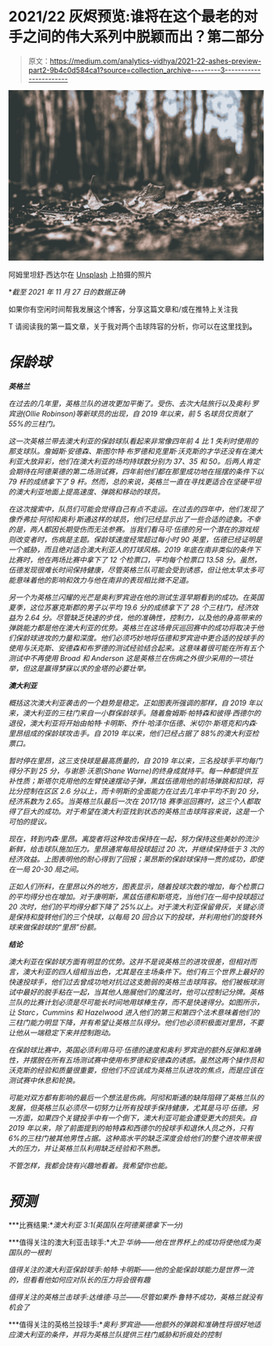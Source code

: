 # 2021/22 灰烬预览:谁将在这个最老的对手之间的伟大系列中脱颖而出？第二部分

> 原文：<https://medium.com/analytics-vidhya/2021-22-ashes-preview-part2-9b4c0d584ca1?source=collection_archive---------3----------------------->

![](img/9b7771b076907f8b6664e041de0242fe.png)

阿姆里坦舒·西达尔在 [Unsplash](https://unsplash.com?utm_source=medium&utm_medium=referral) 上拍摄的照片

**截至 2021 年 11 月 27 日的数据正确*

如果你有空闲时间帮我发展这个博客，分享这篇文章和/或在推特上关注我

T 请阅读我的第一篇文章，关于我对两个击球阵容的分析，你可以在这里找到[](https://luke-lockley.medium.com/2021-22-ashes-preview-2d30c08f0c3)**。**

# ***保龄球***

***英格兰***

*在过去的几年里，英格兰队的进攻更加平衡了。受伤、去次大陆旅行以及奥利·罗宾逊(Ollie Robinson)等新球员的出现，自 2019 年以来，前 5 名球员仅贡献了 55%的三柱门。*

*这一次英格兰带去澳大利亚的保龄球队看起来非常像四年前 4 比 1 失利时使用的那支球队。詹姆斯·安德森、斯图尔特·布罗德和克里斯·沃克斯的才华还没有在澳大利亚大放异彩，他们在澳大利亚的场均持球数分别为 37、35 和 50。后两人肯定会期待在阿德莱德的第二场测试赛，四年前他们都在那里成功地在摇摆的条件下以 79 杆的成绩拿下了 9 杆。然而，总的来说，英格兰一直在寻找更适合在坚硬平坦的澳大利亚地面上提高速度、弹跳和移动的球员。*

*在这次搜索中，队员们可能会觉得自己有点不走运。在过去的四年中，他们发现了像乔弗拉·阿彻和奥利·斯通这样的球员，他们已经显示出了一些合适的迹象。不幸的是，两人都因长期受伤而无法参赛。当我们看马可·伍德的另一个潜在的游戏规则改变者时，伤病是主题。保龄球速度经常超过每小时 90 英里，伍德已经证明是一个威胁，而且绝对适合澳大利亚人的打球风格。2019 年底在南非类似的条件下比赛时，他在两场比赛中拿下了 12 个检票口，平均每个检票口 13.58 分。虽然，伍德发现很难长时间保持健康，尽管英格兰队可能会受到诱惑，但让他太早太多可能意味着他的影响和效力与他在南非的表现相比微不足道。*

*另一个为英格兰闪耀的光芒是奥利罗宾逊在他的测试生涯早期看到的成功。在英国夏季，这位苏塞克斯郡的男子以平均 19.6 分的成绩拿下了 28 个三柱门，经济效益为 2.64 分。尽管缺乏快速的步伐，他的准确性，控制力，以及他的身高带来的弹跳能力都是他在澳大利亚的优势。英格兰在这场骨灰巡回赛中的成功将取决于他们保龄球进攻的力量和深度。他们必须巧妙地将伍德和罗宾逊中更合适的投球手的使用与沃克斯、安德森和布罗德的测试经验结合起来。这意味着很可能在所有五个测试中不再使用 Broad 和 Anderson 这是英格兰在伤病之外很少采用的一项壮举，但这是赢得梦寐以求的金塔的必要壮举。*

***澳大利亚***

*概括这次澳大利亚袭击的一个趋势是稳定。正如图表所强调的那样，自 2019 年以来，澳大利亚的三柱门来自一小群保龄球手。随着詹姆斯·帕特森和彼得·西德尔的退役，澳大利亚将开始由帕特·卡明斯、乔什·哈泽尔伍德、米切尔·斯塔克和内森·里昂组成的保龄球攻击手。自 2019 年以来，他们已经占据了 88%的澳大利亚检票口。*

*暂时停在里昂，这三支快球是最高质量的，自 2019 年以来，三名投球手平均每门得分不到 25 分，与谢恩·沃恩(Shane Warne)的终身成就持平。每一种都提供互补性质；斯塔尔克用他的左臂快速摆动子弹，黑兹伍德用他的前场弹跳和扣球，将比分控制在区区 2.6 分以上，而卡明斯的全面能力在过去几年中平均不到 20 分，经济系数为 2.65。当英格兰队最后一次在 2017/18 赛季巡回赛时，这三个人都取得了巨大的成功。对于希望在澳大利亚找到状态的英格兰击球阵容来说，这是一个可怕的提议。*

*现在，转到内森·里昂。离旋者将这种攻击保持在一起，努力保持这些美妙的流沙新鲜，给击球队施加压力。里昂通常每局投球超过 20 次，并继续保持低于 3 次的经济效益。上图表明他的耐心得到了回报；莱昂斯的保龄球保持一贯的成功，即使在一局 20-30 局之间。*

*正如人们所料，在里昂以外的地方，图表显示，随着投球次数的增加，每个检票口的平均得分也在增加。对于康明斯，黑兹伍德和斯塔克，当他们在一局中投球超过 20 次时，他们的平均得分都下降了 25%以上。对于澳大利亚保留骨灰，关键必须是保持和旋转他们的三个快球，以每局 20 回合以下的投球，并利用他们的旋转外球来做保龄球的“里昂”份额。*

***结论***

*澳大利亚在保龄球方面有明显的优势。这并不是说英格兰的进攻很差，但相对而言，澳大利亚的四人组相当出色，尤其是在主场条件下。他们有三个世界上最好的快速投球手，他们过去曾成功地对抗过这支脆弱的英格兰击球阵容。他们被板球测试中最好的脱手粘在一起，当其他人施展他们的魔法时，他可以控制记分牌。英格兰队的比赛计划必须是尽可能长时间地用球棒生存，而不是快速得分。如图所示，让 Starc，Cummins 和 Hazelwood 进入他们的第三和第四个法术意味着他们的三柱门能力明显下降，并有希望让英格兰队得分。他们也必须积极面对里昂，不要让他从一端稳定下来并控制跑动。*

*在保龄球比赛中，英国必须利用马可·伍德的速度和奥利·罗宾逊的额外反弹和准确性，并摆脱在所有五场测试赛中使用布罗德和安德森的诱惑。虽然这两个操作员和沃克斯的经验和质量很重要，但他们不应该成为英格兰队进攻的焦点，而是应该在测试赛中休息和轮换。*

*可能对双方都有影响的最后一个想法是伤病。阿彻和斯通的缺阵阻碍了英格兰队的发展，但英格兰队必须尽一切努力让所有投球手保持健康，尤其是马可·伍德。另一方面，如果四个关键投手中有一个倒下，澳大利亚可能会遭受更大的损失。自 2019 年以来，除了前面提到的帕特森和西德尔的投球手和退休人员之外，只有 6%的三柱门被其他男性占据。这种高水平的缺乏深度会给他们的整个进攻带来很大的压力，并让英格兰队利用缺乏经验和不熟悉。*

*不管怎样，我都会饶有兴趣地看着。我希望你也能。*

# ***预测***

***比赛结果:**澳大利亚 3:1(英国队在阿德莱德拿下一分)*

***值得关注的澳大利亚击球手:**大卫·华纳——他在世界杯上的成功将使他成为英国队的一根刺*

*值得关注的澳大利亚保龄球手:帕特·卡明斯——他的全能保龄球能力是世界一流的，但看看他如何应对队长的压力将会很有趣*

*值得关注的英格兰击球手:达维德·马兰——尽管如果乔·鲁特不成功，英格兰就没有机会了*

***值得关注的英格兰投球手:**奥利·罗宾逊——他额外的弹跳和准确性将很好地适应澳大利亚的条件，并将为英格兰队提供三柱门威胁和折痕处的控制*